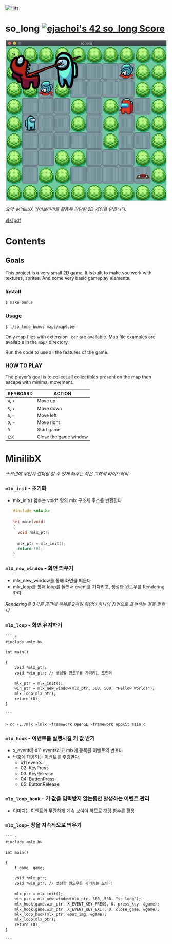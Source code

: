 [![Hits](https://hits.seeyoufarm.com/api/count/incr/badge.svg?url=https%3A%2F%2Fgithub.com%2Fejaee%2F42Cursus%2Ftree%2Fmain%2FCircle_2%2Fso_long&count_bg=%2379C83D&title_bg=%23555555&icon=&icon_color=%23E7E7E7&title=hits&edge_flat=false)](https://hits.seeyoufarm.com)

# **so_long** [![ejachoi's 42 so_long Score](https://badge42.vercel.app/api/v2/cl60us3xz001109mpf946886y/project/2780715)](https://github.com/JaeSeoKim/badge42)

<center><img src="kill_scene.png" width="500" height="500"></center>

_요약: MinilibX 라이브러리를 활용해 간단한 2D 게임을 만듭니다._

[과제pdf](https://github.com/42seoul-translation/subject_ko/blob/master/so_long/so_long_ko.md)

# **Contents**

## Goals
This project is a very small 2D game. It is built to make you work with textures, sprites. And some very basic gameplay elements.

### Install
```bash
$ make bonus
```

### Usage
```bash
$ ./so_long_bonus maps/map0.ber
```
Only map files with extension `.ber` are available. Map file examples are available in the `map/` directory.

Run the code to use all the features of the game.

### HOW TO PLAY
The player’s goal is to collect all collectibles present on the map then escape with minimal movement.

|KEYBOARD|ACTION|
|---|---|
|`W`, `↑`|Move up|
|`S`, `↓`|Move down|
|`A`, `←`|Move left|
|`D`, `→`|Move right|
|`R`| Start game|
|`ESC`|Close the game window|

# **MinilibX**

_스크린에 무언가 렌더링 할 수 있게 해주는 작은 그래픽 라이브러리_

### `mlx_init` - 초기화

- mlx_init() 함수는 void\* 형의 mlx 구조체 주소를 반환한다

  ```.c
  #include <mlx.h>

  int main(void)
  {
  	void *mlx_ptr;

  	mlx_ptr = mlx_init();
  	return (0);
  }
  ```

### `mlx_new_window` - 화면 띄우기

- mlx_new_window를 통해 화면을 띄운다
- mlx_loop를 통해 loop를 돌면서 event를 기다리고, 생성한 윈도우를 Rendering 한다

_Rendering은 3차원 공간에 객체를 2차원 화면인 하나의 장면으로 표현하는 것을 말한다_

### `mlx_loop` - 화면 유지하기

	```.c
	#include <mlx.h>
	
	int main()
	
	{
		void *mlx_ptr;
		void *win_ptr; // 생성할 윈도우를 가리키는 포인터
	
		mlx_ptr = mlx_init();
		win_ptr = mlx_new_window(mlx_ptr, 500, 500, "Hellow World!");
		mlx_loop(mlx_ptr);
		return (0);
	}
	
	```

	> cc -L./mlx -lmlx -framework OpenGL -framework AppKit main.c

### `mlx_hook` - 이벤트를 실행시킬 키 값 받기

- x_event에 X11 events라고 mlx에 등록된 이벤트의 번호다
- 번호에 대응되는 이벤트를 후킹한다.
	- x11 events:
	- 02: KeyPress
	- 03: KeyRelease
	- 04: ButtonPress
	- 05: ButtonRelease

### `mlx_loop_hook` - 키 값을 입력받지 않는동안 발생하는 이벤트 관리

- 이미지는 이벤트와 무관하게 게속 보여야 하므로 해당 함수를 활용


### `mlx_loop`- 창을 지속적으로 띄우기

	```.c
	#include <mlx.h>
	
	int main()
	
	{
		t_game	game;
	
		void *mlx_ptr;
		void *win_ptr; // 생성할 윈도우를 가리키는 포인터
	
		mlx_ptr = mlx_init();
		win_ptr = mlx_new_window(mlx_ptr, 500, 500, "so_long");
		mlx_hook(game.win_ptr, X_EVENT_KEY_PRESS, 0, press_key, &game);
		mlx_hook(game.win_ptr, X_EVENT_KEY_EXIT, 0, close_game, &game);
		mlx_loop_hook(mlx_ptr, &put_img, &game);
		mlx_loop(mlx_ptr);
		return (0);
	}
	
	```
